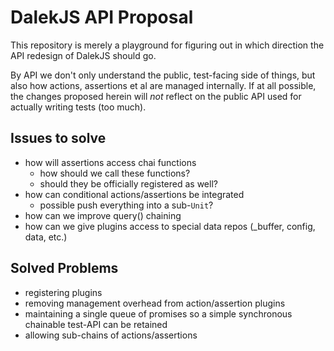 # DalekJS API Proposal #

This repository is merely a playground for figuring out in which direction the API redesign of DalekJS should go.

By API we don't only understand the public, test-facing side of things, but also how actions, assertions et al are managed internally. If at all possible, the changes proposed herein will *not* reflect on the public API used for actually writing tests (too much).


## Issues to solve ##

* how will assertions access chai functions
  * how should we call these functions?
  * should they be officially registered as well?
* how can conditional actions/assertions be integrated
  * possible push everything into a sub-`Unit`?
* how can we improve query() chaining
* how can we give plugins access to special data repos (_buffer, config, data, etc.)


## Solved Problems ##

* registering plugins
* removing management overhead from action/assertion plugins
* maintaining a single queue of promises so a simple synchronous chainable test-API can be retained
* allowing sub-chains of actions/assertions

